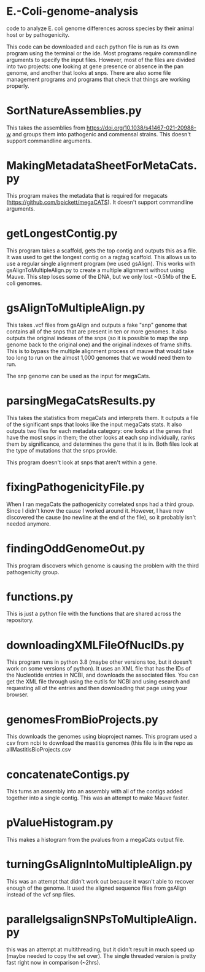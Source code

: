 # E.-Coli-genome-analysis

code to analyze E. coli genome differences across species by their animal host or by pathogenicity.

This code can be downloaded and each python file is run as its own program using the terminal or the ide. Most programs require commandline arguments to specify the input files. However, most of the files are divided into two projects: one looking at gene presence or absence in the pan genome, and another that looks at snps. There are also some file management programs and programs that check that things are working properly.

# SortNatureAssemblies.py
This takes the assemblies from https://doi.org/10.1038/s41467-021-20988-w and groups them into pathogenic and commensal strains. This doesn't support commandline arguments.

# MakingMetadataSheetForMetaCats.py
This program makes the metadata that is required for megacats (https://github.com/bpickett/megaCATS). It doesn't support commandline arguments.

# getLongestContig.py
This program takes a scaffold, gets the top contig and outputs this as a file. It was used to get the longest contig on a ragtag scaffold. This allows us to use a regular single alignment program (we used gsAlign). This works with gsAlignToMultipleAlign.py to create a multiple alignment without using Mauve. This step loses some of the DNA, but we only lost ~0.5Mb of the E. coli genomes.

# gsAlignToMultipleAlign.py
This takes .vcf files from gsAlign and outputs a fake "snp" genome that contains all of the snps that are present in ten or more genomes. It also outputs the original indexes of the snps (so it is possible to map the snp genome back to the original one) and the original indexes of frame shifts. This is to bypass the multiple alignment process of mauve that would take too long to run on the almost 1,000 genomes that we would need them to run.

The snp genome can be used as the input for megaCats.

# parsingMegaCatsResults.py
This takes the statistics from megaCats and interprets them. It outputs a file of the significant snps that looks like the input megaCats stats. It also outputs two files for each metadata category: one looks at the genes that have the most snps in them; the other looks at each snp individually, ranks them by significance, and determines the gene that it is in. Both files look at the type of mutations that the snps provide.

This program doesn't look at snps that aren't within a gene.

# fixingPathogenicityFile.py
When I ran megaCats the pathogenicity correlated snps had a third group. Since I didn't know the cause I worked around it. However, I have now discovered the cause (no newline at the end of the file), so it probably isn't needed anymore.

# findingOddGenomeOut.py
This program discovers which genome is causing the problem with the third pathogenicity group.

# functions.py
This is just a python file with the functions that are shared across the repository.

# downloadingXMLFileOfNucIDs.py
This program runs in python 3.8 (maybe other versions too, but it doesn't work on some versions of python). It uses an XML file that has the IDs of the Nucleotide entries in NCBI, and downloads the associated files. You can get the XML file through using the eutils for NCBI and using esearch and requesting all of the entries and then downloading that page using your browser.

# genomesFromBioProjects.py
This downloads the genomes using bioproject names. This program used a csv from ncbi to download the mastitis genomes (this file is in the repo as allMastitisBioProjects.csv

# concatenateContigs.py
This turns an assembly into an assembly with all of the contigs added together into a single contig. This was an attempt to make Mauve faster.

# pValueHistogram.py
This makes a histogram from the pvalues from a megaCats output file.

# turningGsAlignIntoMultipleAlign.py
This was an attempt that didn't work out because it wasn't able to recover enough of the genome. It used the aligned sequence files from gsAlign instead of the vcf snp files.

# parallelgsalignSNPsToMultipleAlign.py
this was an attempt at multithreading, but it didn't result in much speed up (maybe needed to copy the set over). The single threaded version is pretty fast right now in comparison (~2hrs).


